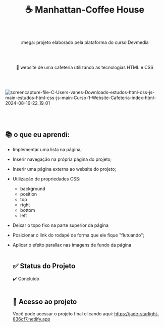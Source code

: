 <h1 align="center">
    <a> ☕ Manhattan-Coffee House</a>
</h1><br><br>
<p align="center">:mega: projeto elaborado pela plataforma do curso Devmedia </p><br><br>
<p align="center">🚀 website de uma cafeteria utilizando as tecnologias HTML e CSS </p>

<br><br>


![screencapture-file-C-Users-vanes-Downloads-estudos-html-css-js-main-estudos-html-css-js-main-Curso-1-Website-Cafeteria-index-html-2024-08-16-22_19_01](https://github.com/user-attachments/assets/b088aa95-96d1-4fcb-8d80-a5993c940035)

<br><br>

## :books: o que eu aprendi:

- Implementar uma lista na página;
- Inserir navegação na própria página do projeto;
- Inserir uma página externa ao website do projeto;
- Utilização de propriedades CSS:
   * background
   * position
   * top
   * right
   * bottom
   * left
- Deixar o topo fixo na parte superior da página
- Posicionar o link do rodapé de forma que ele fique "flutuando";
- Aplicar o efeito parallax nas imagens de fundo da página <br><br>

  ## ✅ Status do Projeto<br>
  :heavy_check_mark: Concluído <br><br>

  ## :link: Acesso ao projeto
  Você pode acessar o projeto final clicando aqui: https://jade-starlight-836cf7.netlify.app
     
    
